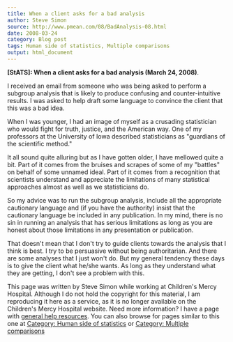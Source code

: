 ```yaml
---
title: When a client asks for a bad analysis
author: Steve Simon
source: http://www.pmean.com/08/BadAnalysis-08.html
date: 2008-03-24
category: Blog post
tags: Human side of statistics, Multiple comparisons
output: html_document
---
```

**[StATS]: When a client asks for a bad analysis
(March 24, 2008)**.

I received an email from someone who was being asked to perform a
subgroup analysis that is likely to produce confusing and
counter-intuitive results. I was asked to help draft some language to
convince the client that this was a bad idea.

When I was younger, I had an image of myself as a crusading statistician
who would fight for truth, justice, and the American way. One of my
professors at the University of Iowa described statisticians as
\"guardians of the scientific method.\"

It all sound quite alluring but as I have gotten older, I have mellowed
quite a bit. Part of it comes from the bruises and scrapes of some of my
\"battles\" on behalf of some unnamed ideal. Part of it comes from a
recognition that scientists understand and appreciate the limitations of
many statistical approaches almost as well as we statisticians do.

So my advice was to run the subgroup analysis, include all the
appropriate cautionary language and (if you have the authority) insist
that the cautionary language be included in any publication. In my mind,
there is no sin in running an analysis that has serious limitations as
long as you are honest about those limitations in any presentation or
publication.

That doesn\'t mean that I don\'t try to guide clients towards the
analysis that I think is best. I try to be persuasive without being
authoritarian. And there are some analyses that I just won\'t do. But my
general tendency these days is to give the client what he/she wants. As
long as they understand what they are getting, I don\'t see a problem
with this.

This page was written by Steve Simon while working at Children\'s Mercy
Hospital. Although I do not hold the copyright for this material, I am
reproducing it here as a service, as it is no longer available on the
Children\'s Mercy Hospital website. Need more information? I have a page
with [general help resources](../GeneralHelp.html). You can also browse
for pages similar to this one at [Category: Human side of
statistics](../category/HumanSideStatistics.html) or [Category: Multiple
comparisons](../category/MultipleComparisons.html)

 
<!---More--->
 

<!---Do not use
**[StATS]: When a client asks for a bad analysis
 
--->

